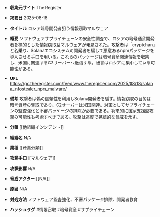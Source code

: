 - **収集元サイト**
The Register

- **掲載日**
2025-08-18

- **タイトル**
ロシア暗号開発者狙う情報窃取マルウェア

- **概要**
ソフトウェアサプライチェーンの安全性調査で、ロシアの暗号通貨開発者を標的とした情報窃取型マルウェアが発見された。攻撃者は「cryptohan」と名乗り、Solanaエコシステムの開発者を騙して悪意あるnpmパッケージを導入させる手口を用いる。これらのパッケージは暗号資産関連情報を収集し、米国に関連するC2サーバーへ送信する。被害はロシアに集中している可能性がある。

- **URL**
https://go.theregister.com/feed/www.theregister.com/2025/08/18/solana_infostealer_npm_malware/

- **備考**
攻撃者は偽の信頼性を利用しSolana開発者を騙す。情報窃取の目的は暗号資産の奪取であり、C2サーバーは米国関連。対策としてサプライチェーンの監査強化と不審パッケージの排除が必要である。将来的に国家支援型攻撃の可能性も考慮すべきである。攻撃は高度で持続的な脅威を示す。

- **分類**
[[他組織インシデント]]

- **組織名**
N/A

- **業種**
[[産業分類]]

- **攻撃手口**
[[マルウェア]]

- **攻撃影響**
N/A

- **脅威アクター**
[[N/A]]

- **原因**
N/A

- **対処方法**
ソフトウェア監査強化、不審パッケージ排除、開発者教育

- **ハッシュタグ**
#情報窃取 #暗号資産 #サプライチェーン
